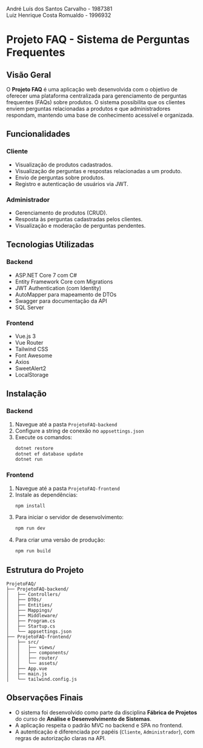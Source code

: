 
André Luís dos Santos Carvalho - 1987381  
Luiz Henrique Costa Romualdo - 1996932

# Projeto FAQ - Sistema de Perguntas Frequentes

## Visão Geral

O **Projeto FAQ** é uma aplicação web desenvolvida com o objetivo de oferecer uma plataforma centralizada para gerenciamento de perguntas frequentes (FAQs) sobre produtos. O sistema possibilita que os clientes enviem perguntas relacionadas a produtos e que administradores respondam, mantendo uma base de conhecimento acessível e organizada.

## Funcionalidades

### Cliente
- Visualização de produtos cadastrados.
- Visualização de perguntas e respostas relacionadas a um produto.
- Envio de perguntas sobre produtos.
- Registro e autenticação de usuários via JWT.

### Administrador
- Gerenciamento de produtos (CRUD).
- Resposta às perguntas cadastradas pelos clientes.
- Visualização e moderação de perguntas pendentes.

## Tecnologias Utilizadas

### Backend
- ASP.NET Core 7 com C#
- Entity Framework Core com Migrations
- JWT Authentication (com Identity)
- AutoMapper para mapeamento de DTOs
- Swagger para documentação da API
- SQL Server

### Frontend
- Vue.js 3
- Vue Router
- Tailwind CSS
- Font Awesome
- Axios
- SweetAlert2
- LocalStorage

## Instalação

### Backend

1. Navegue até a pasta `ProjetoFAQ-backend`
2. Configure a string de conexão no `appsettings.json`
3. Execute os comandos:
   ```bash
   dotnet restore
   dotnet ef database update
   dotnet run
   ```

### Frontend

1. Navegue até a pasta `ProjetoFAQ-frontend`
2. Instale as dependências:
   ```bash
   npm install
   ```
3. Para iniciar o servidor de desenvolvimento:
   ```bash
   npm run dev
   ```
4. Para criar uma versão de produção:
   ```bash
   npm run build
   ```

## Estrutura do Projeto

```
ProjetoFAQ/
├── ProjetoFAQ-backend/
│   ├── Controllers/
│   ├── DTOs/
│   ├── Entities/
│   ├── Mappings/
│   ├── Middleware/
│   ├── Program.cs
│   ├── Startup.cs
│   └── appsettings.json
├── ProjetoFAQ-frontend/
│   ├── src/
│   │   ├── views/
│   │   ├── components/
│   │   ├── router/
│   │   └── assets/
│   ├── App.vue
│   ├── main.js
│   └── tailwind.config.js
```

## Observações Finais

- O sistema foi desenvolvido como parte da disciplina **Fábrica de Projetos** do curso de **Análise e Desenvolvimento de Sistemas**.
- A aplicação respeita o padrão MVC no backend e SPA no frontend.
- A autenticação é diferenciada por papéis (`Cliente`, `Administrador`), com regras de autorização claras na API.
